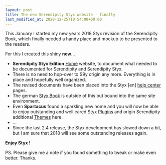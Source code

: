 ```yaml
---
layout: post
title: The new Serendipity Styx website - finally
last_modified_at: 2020-12-25T10:54:00+00:00
---
```


This January I started my new years 2018 Styx revision of the Serendipity Book, which finally needed a handy place and mockup to be presented to the readers.

For this I created this shiny **new**...

<div markdown="1">

  - **Serendipity Styx Edition** [Home](https://ophian.github.io/) website, to document what needed to be documented for Serendipity and Serendipity Styx.
  - There is no need to hop-over to S9y origin any more. Everything is in place and hopefully well organized.
  - The revised documents have been placed into the Styx [en] [help center](https://ophian.github.io/hc/en/) pages.
  - The german [Styx Book](https://ophian.github.io/book) is outside of this but bound into the same site environment.
  - Even **Spartacus** found a sparkling new home and you will now be able to enjoy outstanding and well cared Styx [Plugins](https://ophian.github.io/plugins/) and origin Serendipity additional [Themes](https://ophian.github.io/themes/) here.
  - ...
  - Since the last 2.4 release, the Styx development has slowed down a bit, but I am sure that 2018 will see some outstanding releases again.

</div>

**Enjoy Styx !**

PS. Please give me a note if you found something to tweak or make even better. Thanks.
